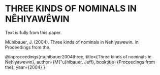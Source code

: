 # THREE KINDS OF NOMINALS IN NÊHIYAWÊWIN

Text is fully from this paper.

Mühlbauer, J. (2004). Three kinds of nominals in Nehiyawewin. In Proceedings from the.

@inproceedings{muhlbauer2004three,
  title={Three kinds of nominals in Nehiyawewin},
  author={M{\"u}hlbauer, Jeff},
  booktitle={Proceedings from the},
  year={2004}
}
